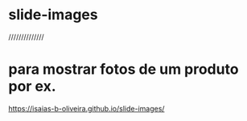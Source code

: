 # slide-images
//////////////
# para mostrar fotos de um produto por ex.
https://isaias-b-oliveira.github.io/slide-images/
